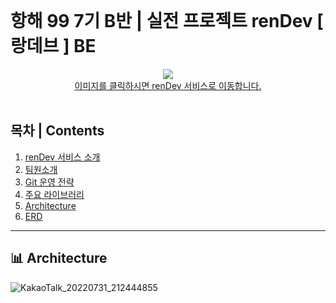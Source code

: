 <br>

# **항해 99 7기 B반 | 실전 프로젝트 renDev [ 랑데브 ] BE**

<div align="center">
  <a href="https://rendev99.com"><img src="https://user-images.githubusercontent.com/105159616/182056864-cbafa3e2-4594-40ee-acd0-45514b538a34.png"/><br>이미지를 클릭하시면 renDev 서비스로 이동합니다.</a>
</div>
<br>

## **목차 | Contents**

1. [renDev 서비스 소개](#renDev-서비스-소개)
2. [팀원소개](#팀원소개)
3. [Git 운영 전략](#Git-운영-전략)
4. [주요 라이브러리](#주요-라이브러리)
5. [Architecture](#Architecture)
6. [ERD](#ERD)

---------------

## **📊 Architecture**
![KakaoTalk_20220731_212444855](https://user-images.githubusercontent.com/105159616/182056813-506e7689-094c-4f3c-806b-2b3124b63ec5.png)
